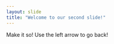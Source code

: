 ```yaml
---
layout: slide
title: "Welcome to our second slide!"
---
```

Make it so!
Use the left arrow to go back!
